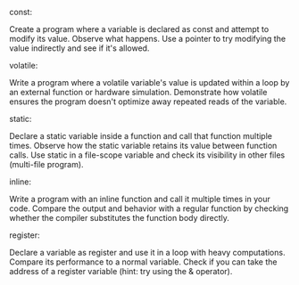 
const:

Create a program where a variable is declared as const and attempt to modify its value. Observe what happens. Use a pointer to try modifying the value indirectly and see if it's allowed.

volatile:

Write a program where a volatile variable's value is updated within a loop by an external function or hardware simulation. Demonstrate how volatile ensures the program doesn't optimize away repeated reads of the variable.

static:

Declare a static variable inside a function and call that function multiple times. Observe how the static variable retains its value between function calls.
Use static in a file-scope variable and check its visibility in other files (multi-file program).

inline:

Write a program with an inline function and call it multiple times in your code. Compare the output and behavior with a regular function by checking whether the compiler substitutes the function body directly.

register:

Declare a variable as register and use it in a loop with heavy computations. Compare its performance to a normal variable.
Check if you can take the address of a register variable (hint: try using the & operator).
